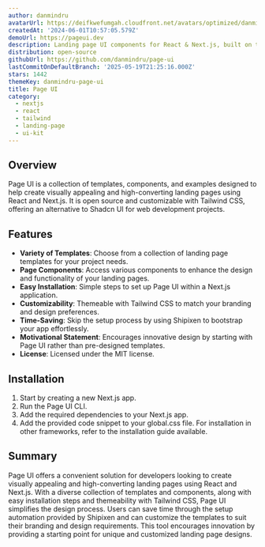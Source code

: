 ```yaml
---
author: danmindru
avatarUrl: https://deifkwefumgah.cloudfront.net/avatars/optimized/danmindru-page-ui-avatar-128.webp
createdAt: '2024-06-01T10:57:05.579Z'
demoUrl: https://pageui.dev
description: Landing page UI components for React & Next.js, built on top of TailwindCSS
distribution: open-source
githubUrl: https://github.com/danmindru/page-ui
lastCommitOnDefaultBranch: '2025-05-19T21:25:16.000Z'
stars: 1442
themeKey: danmindru-page-ui
title: Page UI
category:
  - nextjs
  - react
  - tailwind
  - landing-page
  - ui-kit
---
```

## Overview
Page UI is a collection of templates, components, and examples designed to help create visually appealing and high-converting landing pages using React and Next.js. It is open source and customizable with Tailwind CSS, offering an alternative to Shadcn UI for web development projects.

## Features
- **Variety of Templates**: Choose from a collection of landing page templates for your project needs.
- **Page Components**: Access various components to enhance the design and functionality of your landing pages.
- **Easy Installation**: Simple steps to set up Page UI within a Next.js application.
- **Customizability**: Themeable with Tailwind CSS to match your branding and design preferences.
- **Time-Saving**: Skip the setup process by using Shipixen to bootstrap your app effortlessly.
- **Motivational Statement**: Encourages innovative design by starting with Page UI rather than pre-designed templates.
- **License**: Licensed under the MIT license.

## Installation
1. Start by creating a new Next.js app.
2. Run the Page UI CLI.
3. Add the required dependencies to your Next.js app.
4. Add the provided code snippet to your global.css file.
For installation in other frameworks, refer to the installation guide available.

## Summary
Page UI offers a convenient solution for developers looking to create visually appealing and high-converting landing pages using React and Next.js. With a diverse collection of templates and components, along with easy installation steps and themeability with Tailwind CSS, Page UI simplifies the design process. Users can save time through the setup automation provided by Shipixen and can customize the templates to suit their branding and design requirements. This tool encourages innovation by providing a starting point for unique and customized landing page designs.
